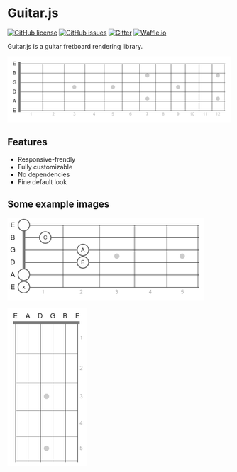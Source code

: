 Guitar.js
=========
[![GitHub license](https://img.shields.io/badge/license-MIT-blue.svg?style=flat-square)](https://github.com/chezstov/guitar.js/blob/master/LICENSE)
[![GitHub issues](https://img.shields.io/github/issues/chezstov/guitar.js.svg?style=flat-square)](https://github.com/chezstov/guitar.js/issues)
[![Gitter](https://img.shields.io/gitter/room/chezstov/guitar.js.svg?style=flat-square)](https://gitter.im/chezstov/guitar.js)
[![Waffle.io](https://img.shields.io/badge/waffle.io-board-lightgrey.svg?style=flat-square)](https://waffle.io/chezstov/guitar.js)

Guitar.js is a guitar fretboard rendering library.

![Default look](https://raw.githubusercontent.com/chezstov/guitar.js/master/img/default.png)

Features
--------
* Responsive-frendly
* Fully customizable
* No dependencies
* Fine default look

Some example images
-----------------

![Marks](https://raw.githubusercontent.com/chezstov/guitar.js/master/img/marks.png)


![Flipped](https://raw.githubusercontent.com/chezstov/guitar.js/master/img/flip.png)